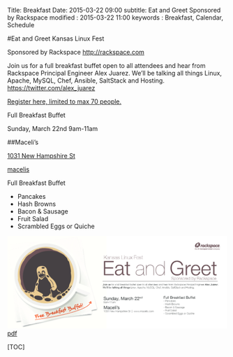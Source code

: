 Title: Breakfast
Date: 2015-03-22 09:00
subtitle: Eat and Greet Sponsored by Rackspace
modified : 2015-03-22 11:00
keywords : Breakfast, Calendar, Schedule

#Eat and Greet
Kansas Linux Fest

Sponsored by Rackspace
http://rackspace.com

Join us for a full breakfast buffet open to all attendees and hear from Rackspace Principal Engineer Alex Juarez.
We’ll be talking all things Linux, Apache, MySQL, Chef, Ansible, SaltStack and Hosting.
https://twitter.com/alex_juarez

[Register here, limited to max 70 people.](http://www.eventbrite.com/e/kansas-linux-fest-2015-tickets-15514601591)

Full Breakfast Buffet

Sunday, March 22nd
9am-11am

##Maceli’s

[1031 New Hampshire St](http://www.openstreetmap.org/node/2864344834)

[macelis](www.macelis.com)

Full Breakfast Buffet
- Pancakes
- Hash Browns
- Bacon & Sausage
- Fruit Salad
- Scrambled Eggs or Quiche

<img src=/images/RackspaceInvite.png width=760 alt=flyer></img>
[pdf](/images/RackspaceInvite.pdf)


[TOC]
